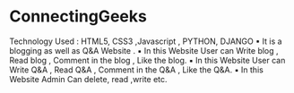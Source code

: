 # ConnectingGeeks

Technology Used : HTML5, CSS3 ,Javascript , PYTHON, DJANGO 
▪ It is a blogging as well as Q&A Website .
▪ In this Website User can Write blog , Read blog , Comment in the blog , Like the blog.
▪ In this Website User can Write Q&A , Read Q&A , Comment in the Q&A , Like the Q&A.
▪ In this Website Admin Can delete, read ,write etc.
